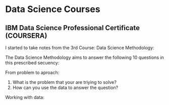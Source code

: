 # Data Science Courses
## IBM Data Science Professional Certificate (COURSERA)
<p>I started to take notes from the 3rd Course: Data Science Methodology:</p>
<p>The Data Science Methodology aims to answer the following 10 questions in this prescribed secuency:</p>
<p>From problem to aproach:</p>
<ol>
  <li>What is the problem that your are triying to solve?</li>
  <li>How can you use the data to answer the question?</li>
</ol>
Working with data:
